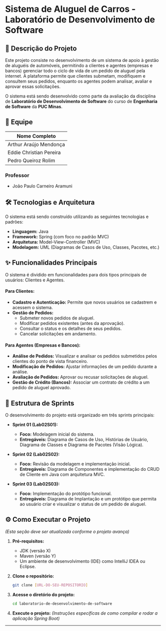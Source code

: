 # Sistema de Aluguel de Carros - Laboratório de Desenvolvimento de Software

## 📝 Descrição do Projeto

Este projeto consiste no desenvolvimento de um sistema de apoio à gestão de aluguéis de automóveis, permitindo a clientes e agentes (empresas e bancos) gerenciar todo o ciclo de vida de um pedido de aluguel pela internet. A plataforma permite que clientes submetam, modifiquem e consultem seus pedidos, enquanto os agentes podem analisar, avaliar e aprovar essas solicitações.

O sistema está sendo desenvolvido como parte da avaliação da disciplina de **Laboratório de Desenvolvimento de Software** do curso de **Engenharia de Software** da **PUC Minas**.

## 👥 Equipe

| Nome Completo           |
| ----------------------- |
| Arthur Araújo Mendonça  |
| Eddie Christian Pereira |
| Pedro Queiroz Rolim     |

### Professor
- João Paulo Carneiro Aramuni

## 🛠️ Tecnologias e Arquitetura

O sistema está sendo construído utilizando as seguintes tecnologias e padrões:

-   **Linguagem:** Java
-   **Framework:** Spring (com foco no padrão MVC)
-   **Arquitetura:** Model-View-Controller (MVC)
-   **Modelagem:** UML (Diagramas de Casos de Uso, Classes, Pacotes, etc.)

## ✨ Funcionalidades Principais

O sistema é dividido em funcionalidades para dois tipos principais de usuários: Clientes e Agentes.

#### Para Clientes:
-   **Cadastro e Autenticação:** Permite que novos usuários se cadastrem e acessem o sistema.
-   **Gestão de Pedidos:**
    -   Submeter novos pedidos de aluguel.
    -   Modificar pedidos existentes (antes da aprovação).
    -   Consultar o status e os detalhes de seus pedidos.
    -   Cancelar solicitações em andamento.

#### Para Agentes (Empresas e Bancos):
-   **Análise de Pedidos:** Visualizar e analisar os pedidos submetidos pelos clientes do ponto de vista financeiro.
-   **Modificação de Pedidos:** Ajustar informações de um pedido durante a análise.
-   **Avaliação de Pedidos:** Aprovar ou recusar solicitações de aluguel.
-   **Gestão de Crédito (Bancos):** Associar um contrato de crédito a um pedido de aluguel aprovado.

## 🚀 Estrutura de Sprints

O desenvolvimento do projeto está organizado em três sprints principais:

-   **Sprint 01 (Lab02S01):**
    -   **Foco:** Modelagem inicial do sistema.
    -   **Entregáveis:** Diagrama de Casos de Uso, Histórias de Usuário, Diagrama de Classes e Diagrama de Pacotes (Visão Lógica).

-   **Sprint 02 (Lab02S02):**
    -   **Foco:** Revisão da modelagem e implementação inicial.
    -   **Entregáveis:** Diagrama de Componentes e implementação do CRUD de Cliente em Java com arquitetura MVC.

-   **Sprint 03 (Lab02S03):**
    -   **Foco:** Implementação do protótipo funcional.
    -   **Entregáveis:** Diagrama de Implantação e um protótipo que permita ao usuário criar e visualizar o status de um pedido de aluguel.

## ⚙️ Como Executar o Projeto

*(Esta seção deve ser atualizada conforme o projeto avança)*

1.  **Pré-requisitos:**
    -   JDK (versão X)
    -   Maven (versão Y)
    -   Um ambiente de desenvolvimento (IDE) como IntelliJ IDEA ou Eclipse.

2.  **Clone o repositório:**
    ```bash
    git clone [URL-DO-SEU-REPOSITORIO]
    ```

3.  **Acesse o diretório do projeto:**
    ```bash
    cd laboratorio-de-desenvolvimento-de-software
    ```

4.  **Execute o projeto:**
    *(Instruções específicas de como compilar e rodar a aplicação Spring Boot)*

---